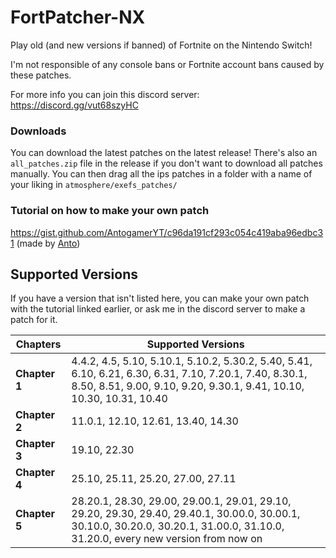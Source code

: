 # FortPatcher-NX


Play old (and new versions if banned) of Fortnite on the Nintendo Switch!

I'm not responsible of any console bans or Fortnite account bans caused by these patches.

For more info you can join this discord server: https://discord.gg/vut68szyHC

### Downloads

You can download the latest patches on the latest release! There's also an `all_patches.zip` file in the release if you don't want to download all patches manually.
You can then drag all the ips patches in a folder with a name of your liking in `atmosphere/exefs_patches/`

### Tutorial on how to make your own patch

https://gist.github.com/AntogamerYT/c96da191cf293c054c419aba96edbc31 (made by [Anto](https://github.com/AntogamerYT))

## Supported Versions

If you have a version that isn't listed here, you can make your own patch with the tutorial linked earlier, or ask me in the discord server to make a patch for it.

| Chapters     | Supported Versions                                                                                       |
|--------------|---------------------------------------------------------------------------------------------------------|
| **Chapter 1** | 4.4.2, 4.5, 5.10, 5.10.1, 5.10.2, 5.30.2, 5.40, 5.41, 6.10, 6.21, 6.30, 6.31, 7.10, 7.20.1, 7.40, 8.30.1, 8.50, 8.51, 9.00, 9.10, 9.20, 9.30.1, 9.41, 10.10, 10.30, 10.31, 10.40 |
| **Chapter 2** | 11.0.1, 12.10, 12.61, 13.40, 14.30                                                                       |
| **Chapter 3** | 19.10, 22.30                                                                                            |
| **Chapter 4** | 25.10, 25.11, 25.20, 27.00, 27.11                                                      |
| **Chapter 5** | 28.20.1, 28.30, 29.00, 29.00.1, 29.01, 29.10, 29.20, 29.30, 29.40, 29.40.1, 30.00.0, 30.00.1, 30.10.0, 30.20.0, 30.20.1, 31.00.0, 31.10.0, 31.20.0, every new version from now on|

